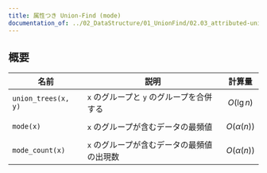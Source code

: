 ```yaml
---
title: 属性つき Union-Find (mode)
documentation_of: ../02_DataStructure/01_UnionFind/02.03_attributed-union-find.mode.hpp
---
```


## 概要

| 名前 | 説明 | 計算量 |
| - | - | - |
| `union_trees(x, y)` | `x` のグループと `y` のグループを合併する | $$O(\lg{n})$$ |
| `mode(x)` | `x` のグループが含むデータの最頻値 | $$O(\alpha(n))$$ |
| `mode_count(x)` | `x` のグループが含むデータの最頻値の出現数 | $$O(\alpha(n))$$ |